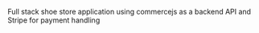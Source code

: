 Full stack shoe store application using commercejs as a backend API and Stripe for payment handling
